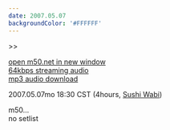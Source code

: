 ```yaml
---
date: 2007.05.07
backgroundColor: '#FFFFFF'
---
```


\>>

[open m50.net in new window  
](http://m50.net/)[64kbps streaming audio](http://m50.net/streamed/2007.05.07\(64\).ra)  
[mp3 audio download](http://m50.net/streamed/2007.05.07\(64\).mp3)

2007.05.07mo 18:30 CST (4hours, [Sushi Wabi](http://www.sushiwabi.com/))  

m50...  
no setlist